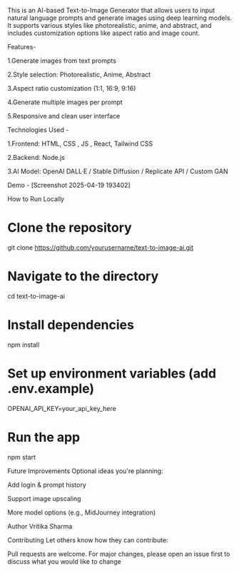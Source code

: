 This is an AI-based Text-to-Image Generator that allows users to input natural language prompts and generate images using deep learning models. It supports various styles like photorealistic, anime, and abstract, and includes customization options like aspect ratio and image count.

 Features-

1.Generate images from text prompts

2.Style selection: Photorealistic, Anime, Abstract

3.Aspect ratio customization (1:1, 16:9, 9:16)

4.Generate multiple images per prompt

5.Responsive and clean user interface

 Technologies Used -

1.Frontend: HTML, CSS , JS , React, Tailwind CSS

2.Backend: Node.js 

3.AI Model: OpenAI DALL·E / Stable Diffusion / Replicate API / Custom GAN

 Demo -
[Screenshot 2025-04-19 193402]

 How to Run Locally

# Clone the repository
git clone https://github.com/yourusername/text-to-image-ai.git

# Navigate to the directory
cd text-to-image-ai

# Install dependencies
npm install

# Set up environment variables (add .env.example)
OPENAI_API_KEY=your_api_key_here

# Run the app
npm start

Future Improvements
Optional ideas you're planning:

Add login & prompt history

Support image upscaling

More model options (e.g., MidJourney integration)

 Author
 Vritika Sharma

 Contributing
Let others know how they can contribute:

Pull requests are welcome. For major changes, please open an issue first to discuss what you would like to change
